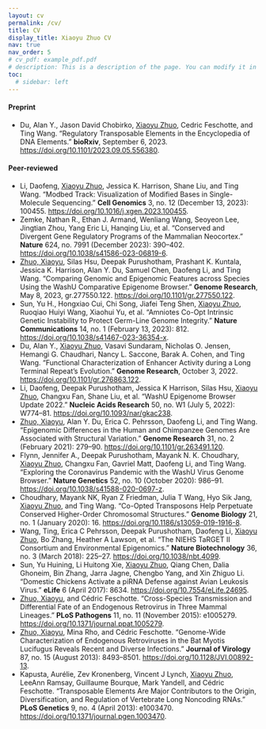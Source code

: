```yaml
---
layout: cv
permalink: /cv/
title: CV
display_title: Xiaoyu Zhuo CV
nav: true
nav_order: 5
# cv_pdf: example_pdf.pdf
# description: This is a description of the page. You can modify it in '_pages/cv.md'. You can also change or remove the top pdf download button.
toc:
  # sidebar: left
---
```


<!-- Create markdown bibliography using zotero directly here with Chicago full note sorted by type and year csl file-->

#### Preprint
* Du, Alan Y., Jason David Chobirko, <u>Xiaoyu Zhuo</u>, Cedric Feschotte, and Ting Wang. “Regulatory Transposable Elements in the Encyclopedia of DNA Elements.” **bioRxiv**, September 6, 2023. https://doi.org/10.1101/2023.09.05.556380.

#### Peer-reviewed
* Li, Daofeng, <u>Xiaoyu Zhuo</u>, Jessica K. Harrison, Shane Liu, and Ting Wang. “Modbed Track: Visualization of Modified Bases in Single-Molecule Sequencing.” **Cell Genomics** 3, no. 12 (December 13, 2023): 100455. https://doi.org/10.1016/j.xgen.2023.100455.
* Zemke, Nathan R., Ethan J. Armand, Wenliang Wang, Seoyeon Lee, Jingtian Zhou, Yang Eric Li, Hanqing Liu, et al. “Conserved and Divergent Gene Regulatory Programs of the Mammalian Neocortex.” **Nature** 624, no. 7991 (December 2023): 390–402. https://doi.org/10.1038/s41586-023-06819-6.
* <u>Zhuo, Xiaoyu</u>, Silas Hsu, Deepak Purushotham, Prashant K. Kuntala, Jessica K. Harrison, Alan Y. Du, Samuel Chen, Daofeng Li, and Ting Wang. “Comparing Genomic and Epigenomic Features across Species Using the WashU Comparative Epigenome Browser.” **Genome Research**, May 8, 2023, gr.277550.122. https://doi.org/10.1101/gr.277550.122.
* Sun, Yu H., Hongxiao Cui, Chi Song, Jiafei Teng Shen, <u>Xiaoyu Zhuo</u>, Ruoqiao Huiyi Wang, Xiaohui Yu, et al. “Amniotes Co-Opt Intrinsic Genetic Instability to Protect Germ-Line Genome Integrity.” **Nature Communications** 14, no. 1 (February 13, 2023): 812. https://doi.org/10.1038/s41467-023-36354-x.
* Du, Alan Y., <u>Xiaoyu Zhuo</u>, Vasavi Sundaram, Nicholas O. Jensen, Hemangi G. Chaudhari, Nancy L. Saccone, Barak A. Cohen, and Ting Wang. “Functional Characterization of Enhancer Activity during a Long Terminal Repeat’s Evolution.” **Genome Research**, October 3, 2022. https://doi.org/10.1101/gr.276863.122.
* Li, Daofeng, Deepak Purushotham, Jessica K Harrison, Silas Hsu, <u>Xiaoyu Zhuo</u>, Changxu Fan, Shane Liu, et al. “WashU Epigenome Browser Update 2022.” **Nucleic Acids Research** 50, no. W1 (July 5, 2022): W774–81. https://doi.org/10.1093/nar/gkac238.
* <u>Zhuo, Xiaoyu</u>, Alan Y. Du, Erica C. Pehrsson, Daofeng Li, and Ting Wang. “Epigenomic Differences in the Human and Chimpanzee Genomes Are Associated with Structural Variation.” **Genome Research** 31, no. 2 (February 2021): 279–90. https://doi.org/10.1101/gr.263491.120.
* Flynn, Jennifer A., Deepak Purushotham, Mayank N. K. Choudhary, <u>Xiaoyu Zhuo</u>, Changxu Fan, Gavriel Matt, Daofeng Li, and Ting Wang. “Exploring the Coronavirus Pandemic with the WashU Virus Genome Browser.” **Nature Genetics** 52, no. 10 (October 2020): 986–91. https://doi.org/10.1038/s41588-020-0697-z.
* Choudhary, Mayank NK, Ryan Z Friedman, Julia T Wang, Hyo Sik Jang, <u>Xiaoyu Zhuo</u>, and Ting Wang. “Co-Opted Transposons Help Perpetuate Conserved Higher-Order Chromosomal Structures.” **Genome Biology** 21, no. 1 (January 2020): 16. https://doi.org/10.1186/s13059-019-1916-8.
* Wang, Ting, Erica C Pehrsson, Deepak Purushotham, Daofeng Li, <u>Xiaoyu Zhuo</u>, Bo Zhang, Heather A Lawson, et al. “The NIEHS TaRGET II Consortium and Environmental Epigenomics.” **Nature Biotechnology** 36, no. 3 (March 2018): 225–27. https://doi.org/10.1038/nbt.4099.
* Sun, Yu Huining, Li Huitong Xie, <u>Xiaoyu Zhuo</u>, Qiang Chen, Dalia Ghoneim, Bin Zhang, Jarra Jagne, Chengbo Yang, and Xin Zhiguo Li. “Domestic Chickens Activate a piRNA Defense against Avian Leukosis Virus.” **eLife** 6 (April 2017): 8634. https://doi.org/10.7554/eLife.24695.
* <u>Zhuo, Xiaoyu</u>, and Cédric Feschotte. “Cross-Species Transmission and Differential Fate of an Endogenous Retrovirus in Three Mammal Lineages.” **PLoS Pathogens** 11, no. 11 (November 2015): e1005279. https://doi.org/10.1371/journal.ppat.1005279.
* <u>Zhuo, Xiaoyu</u>, Mina Rho, and Cédric Feschotte. “Genome-Wide Characterization of Endogenous Retroviruses in the Bat Myotis Lucifugus Reveals Recent and Diverse Infections.” **Journal of Virology** 87, no. 15 (August 2013): 8493–8501. https://doi.org/10.1128/JVI.00892-13.
* Kapusta, Aurélie, Zev Kronenberg, Vincent J Lynch, <u>Xiaoyu Zhuo</u>, LeeAnn Ramsay, Guillaume Bourque, Mark Yandell, and Cédric Feschotte. “Transposable Elements Are Major Contributors to the Origin, Diversification, and Regulation of Vertebrate Long Noncoding RNAs.” **PLoS Genetics** 9, no. 4 (April 2013): e1003470. https://doi.org/10.1371/journal.pgen.1003470.